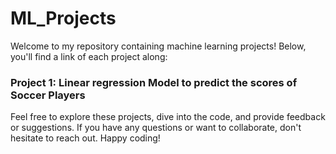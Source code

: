 # ML_Projects

Welcome to my repository containing machine learning projects! Below, you'll find a link of each project along:

### Project 1: Linear regression Model to predict the scores of Soccer Players



Feel free to explore these projects, dive into the code, and provide feedback or suggestions. If you have any questions or want to collaborate, don't hesitate to reach out. Happy coding!
